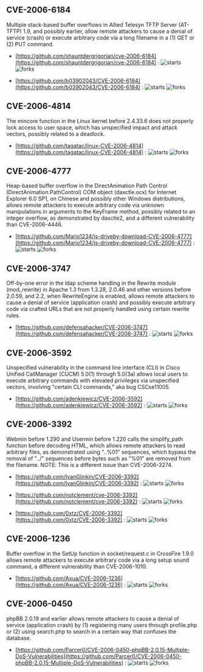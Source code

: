 ## CVE-2006-6184
 Multiple stack-based buffer overflows in Allied Telesyn TFTP Server (AT-TFTP) 1.9, and possibly earlier, allow remote attackers to cause a denial of service (crash) or execute arbitrary code via a long filename in a (1) GET or (2) PUT command.



- [https://github.com/shauntdergrigorian/cve-2006-6184](https://github.com/shauntdergrigorian/cve-2006-6184) :  ![starts](https://img.shields.io/github/stars/shauntdergrigorian/cve-2006-6184.svg) ![forks](https://img.shields.io/github/forks/shauntdergrigorian/cve-2006-6184.svg)

- [https://github.com/b03902043/CVE-2006-6184](https://github.com/b03902043/CVE-2006-6184) :  ![starts](https://img.shields.io/github/stars/b03902043/CVE-2006-6184.svg) ![forks](https://img.shields.io/github/forks/b03902043/CVE-2006-6184.svg)

## CVE-2006-4814
 The mincore function in the Linux kernel before 2.4.33.6 does not properly lock access to user space, which has unspecified impact and attack vectors, possibly related to a deadlock.



- [https://github.com/tagatac/linux-CVE-2006-4814](https://github.com/tagatac/linux-CVE-2006-4814) :  ![starts](https://img.shields.io/github/stars/tagatac/linux-CVE-2006-4814.svg) ![forks](https://img.shields.io/github/forks/tagatac/linux-CVE-2006-4814.svg)

## CVE-2006-4777
 Heap-based buffer overflow in the DirectAnimation Path Control (DirectAnimation.PathControl) COM object (daxctle.ocx) for Internet Explorer 6.0 SP1, on Chinese and possibly other Windows distributions, allows remote attackers to execute arbitrary code via unknown manipulations in arguments to the KeyFrame method, possibly related to an integer overflow, as demonstrated by daxctle2, and a different vulnerability than CVE-2006-4446.



- [https://github.com/Mario1234/js-driveby-download-CVE-2006-4777](https://github.com/Mario1234/js-driveby-download-CVE-2006-4777) :  ![starts](https://img.shields.io/github/stars/Mario1234/js-driveby-download-CVE-2006-4777.svg) ![forks](https://img.shields.io/github/forks/Mario1234/js-driveby-download-CVE-2006-4777.svg)

## CVE-2006-3747
 Off-by-one error in the ldap scheme handling in the Rewrite module (mod_rewrite) in Apache 1.3 from 1.3.28, 2.0.46 and other versions before 2.0.59, and 2.2, when RewriteEngine is enabled, allows remote attackers to cause a denial of service (application crash) and possibly execute arbitrary code via crafted URLs that are not properly handled using certain rewrite rules.



- [https://github.com/defensahacker/CVE-2006-3747](https://github.com/defensahacker/CVE-2006-3747) :  ![starts](https://img.shields.io/github/stars/defensahacker/CVE-2006-3747.svg) ![forks](https://img.shields.io/github/forks/defensahacker/CVE-2006-3747.svg)

## CVE-2006-3592
 Unspecified vulnerability in the command line interface (CLI) in Cisco Unified CallManager (CUCM) 5.0(1) through 5.0(3a) allows local users to execute arbitrary commands with elevated privileges via unspecified vectors, involving &quot;certain CLI commands,&quot; aka bug CSCse11005.



- [https://github.com/adenkiewicz/CVE-2006-3592](https://github.com/adenkiewicz/CVE-2006-3592) :  ![starts](https://img.shields.io/github/stars/adenkiewicz/CVE-2006-3592.svg) ![forks](https://img.shields.io/github/forks/adenkiewicz/CVE-2006-3592.svg)

## CVE-2006-3392
 Webmin before 1.290 and Usermin before 1.220 calls the simplify_path function before decoding HTML, which allows remote attackers to read arbitrary files, as demonstrated using &quot;..%01&quot; sequences, which bypass the removal of &quot;../&quot; sequences before bytes such as &quot;%01&quot; are removed from the filename.  NOTE: This is a different issue than CVE-2006-3274.



- [https://github.com/IvanGlinkin/CVE-2006-3392](https://github.com/IvanGlinkin/CVE-2006-3392) :  ![starts](https://img.shields.io/github/stars/IvanGlinkin/CVE-2006-3392.svg) ![forks](https://img.shields.io/github/forks/IvanGlinkin/CVE-2006-3392.svg)

- [https://github.com/notclement/cve-2006-3392](https://github.com/notclement/cve-2006-3392) :  ![starts](https://img.shields.io/github/stars/notclement/cve-2006-3392.svg) ![forks](https://img.shields.io/github/forks/notclement/cve-2006-3392.svg)

- [https://github.com/0xtz/CVE-2006-3392](https://github.com/0xtz/CVE-2006-3392) :  ![starts](https://img.shields.io/github/stars/0xtz/CVE-2006-3392.svg) ![forks](https://img.shields.io/github/forks/0xtz/CVE-2006-3392.svg)

## CVE-2006-1236
 Buffer overflow in the SetUp function in socket/request.c in CrossFire 1.9.0 allows remote attackers to execute arbitrary code via a long setup sound command, a different vulnerability than CVE-2006-1010.



- [https://github.com/Axua/CVE-2006-1236](https://github.com/Axua/CVE-2006-1236) :  ![starts](https://img.shields.io/github/stars/Axua/CVE-2006-1236.svg) ![forks](https://img.shields.io/github/forks/Axua/CVE-2006-1236.svg)

## CVE-2006-0450
 phpBB 2.0.19 and earlier allows remote attackers to cause a denial of service (application crash) by (1) registering many users through profile.php or (2) using search.php to search in a certain way that confuses the database.



- [https://github.com/Parcer0/CVE-2006-0450-phpBB-2.0.15-Multiple-DoS-Vulnerabilities](https://github.com/Parcer0/CVE-2006-0450-phpBB-2.0.15-Multiple-DoS-Vulnerabilities) :  ![starts](https://img.shields.io/github/stars/Parcer0/CVE-2006-0450-phpBB-2.0.15-Multiple-DoS-Vulnerabilities.svg) ![forks](https://img.shields.io/github/forks/Parcer0/CVE-2006-0450-phpBB-2.0.15-Multiple-DoS-Vulnerabilities.svg)
